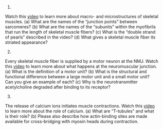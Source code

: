 1. 

Watch this [video](http://openstax.org/l/micromacro) to learn more about
macro- and microstructures of skeletal muscles. (a) What are the names of the
“junction points” between sarcomeres? (b) What are the names of the “subunits”
within the myofibrils that run the length of skeletal muscle fibers? (c) What
is the “double strand of pearls” described in the video? (d) What gives a
skeletal muscle fiber its striated appearance?

2. 

Every skeletal muscle fiber is supplied by a motor neuron at the NMJ. Watch
this [video](http://openstax.org/l/skelmuscfiber) to learn more about what
happens at the neuromuscular junction. (a) What is the definition of a motor
unit? (b) What is the structural and functional difference between a large
motor unit and a small motor unit? Can you give an example of each? (c) Why is
the neurotransmitter acetylcholine degraded after binding to its receptor?

3. 

The release of calcium ions initiates muscle contractions. Watch this
[video](http://openstax.org/l/calciumrole) to learn more about the role of
calcium. (a) What are “T-tubules” and what is their role? (b) Please also
describe how actin-binding sites are made available for cross-bridging with
myosin heads during contraction.

